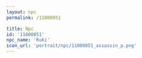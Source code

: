 ```yaml
---
layout: npc
permalink: /11000051

title: Npc
id: '11000051'
npc_name: 'Ruki'
icon_url: 'portrait/npc/11000051_assassin_p.png'
---
```

